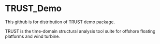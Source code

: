 # TRUST_Demo

This github is for distribution of TRUST demo package.

TRUST is the time-domain structural analysis tool suite for offshore floating platforms and wind turbine. 
